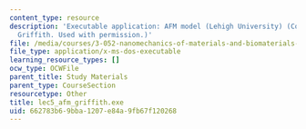 ```yaml
---
content_type: resource
description: 'Executable application: AFM model (Lehigh University) (Courtesy of Joseph
  Griffith. Used with permission.)'
file: /media/courses/3-052-nanomechanics-of-materials-and-biomaterials-spring-2007/662783b69bba1207e84a9fb67f120268_lec5_afm_griffith.exe
file_type: application/x-ms-dos-executable
learning_resource_types: []
ocw_type: OCWFile
parent_title: Study Materials
parent_type: CourseSection
resourcetype: Other
title: lec5_afm_griffith.exe
uid: 662783b6-9bba-1207-e84a-9fb67f120268
---
```


